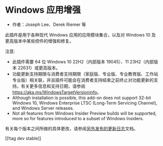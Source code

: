 # Windows 应用增强 #

* 作者：Joseph Lee、Derek Riemer 等

此插件是用于各种现代 Windows 应用的应用模块集合，以及对 Windows 10 及更高版本中某些控件的增强和修复。

注意:

* 此插件需要 64 位 Windows 10 22H2（内部版本 19045）、11 23H2（内部版本 22631）或更高版本。
* 功能更新支持期限与消费者支持期限（家庭版、专业版、专业教育版、工作站专业版）相关联，并且插件可能会在消费者支持结束之前终止对功能更新的支持。有关更多信息和支持日期，请参阅
  <https://aka.ms/WindowsTargetVersioninfo>。
* Although installation is possible, this add-on does not support 32-bit
  Windows 10, Windows Enterprise LTSC (Long-Term Servicing Channel), and
  Windows Server releases.
* Not all features from Windows Insider Preview builds will be supported,
  more so for features introduced to a subset of Windows Insiders.

有关每个版本之间所做的具体更改，请参阅[另外发布的更新日志][1]文档。

[[!tag dev stable]]

[1]: https://github.com/josephsl/wintenapps/blob/main/changes.md
